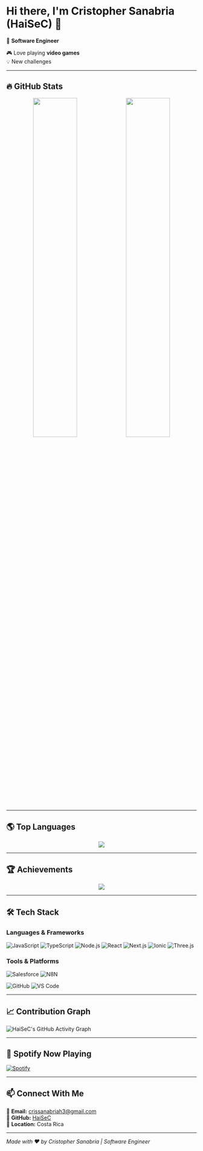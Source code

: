 
<!--
## Hi there 👋

**HaiSeC/HaiSeC** is a ✨ _special_ ✨ repository because its `README.md` (this file) appears on your GitHub profile.

Here are some ideas to get you started:

- 🔭 I’m currently working on ...
- 🌱 I’m currently learning ...
- 👯 I’m looking to collaborate on ...
- 🤔 I’m looking for help with ...
- 💬 Ask me about ...
- 📫 How to reach me: ...
- 😄 Pronouns: ...
- ⚡ Fun fact: ...
-->

# Hi there, I'm Cristopher Sanabria (HaiSeC) 👋  

🚀 **Software Engineer**  
  
🎮 Love playing **video games**  
💡 New challenges  

---

## 🔥 GitHub Stats  

<p align="center">
  <img src="https://github-readme-stats.vercel.app/api?username=HaiSeC&show_icons=true&theme=radical" width="48%" />
  <img src="https://github-readme-streak-stats.herokuapp.com/?user=HaiSeC&theme=radical" width="48%" />
</p>

---

## 🌎 Top Languages  
<p align="center">
  <img src="https://github-readme-stats.vercel.app/api/top-langs/?username=HaiSeC&layout=compact&theme=radical" />
</p>

---

## 🏆 Achievements  
<p align="center">
  <img src="https://github-profile-trophy.vercel.app/?username=HaiSeC&theme=radical&margin-w=15" />
</p>

---

## 🛠️ Tech Stack  
### **Languages & Frameworks**  
![JavaScript](https://img.shields.io/badge/JavaScript-F7DF1E?style=for-the-badge&logo=javascript&logoColor=black)
![TypeScript](https://img.shields.io/badge/TypeScript-007ACC?style=for-the-badge&logo=typescript&logoColor=white)
![Node.js](https://img.shields.io/badge/Node.js-339933?style=for-the-badge&logo=nodedotjs&logoColor=white)
![React](https://img.shields.io/badge/React-61DAFB?style=for-the-badge&logo=react&logoColor=black)
![Next.js](https://img.shields.io/badge/Next.js-000000?style=for-the-badge&logo=nextdotjs&logoColor=white)
![Ionic](https://img.shields.io/badge/Ionic-3880FF?style=for-the-badge&logo=ionic&logoColor=white)
![Three.js](https://img.shields.io/badge/Three.js-000000?style=for-the-badge&logo=threedotjs&logoColor=white)

### **Tools & Platforms**  
![Salesforce](https://img.shields.io/badge/Salesforce-00A1E0?style=for-the-badge&logo=salesforce&logoColor=white)
![N8N](https://img.shields.io/badge/N8N-FF751D?style=for-the-badge&logo=n8n&logoColor=white)
<!--![Deel](https://img.shields.io/badge/Deel-232323?style=for-the-badge&logoColor=white)-->
![GitHub](https://img.shields.io/badge/GitHub-181717?style=for-the-badge&logo=github&logoColor=white)
![VS Code](https://img.shields.io/badge/VS%20Code-007ACC?style=for-the-badge&logo=visualstudiocode&logoColor=white)

---

## 📈 Contribution Graph  
![HaiSeC's GitHub Activity Graph](https://github-readme-activity-graph.vercel.app/graph?username=HaiSeC&theme=react-dark)

---

## 🎵 Spotify Now Playing  
[![Spotify](https://novatorem.vercel.app/api/spotify)](https://open.spotify.com/user/yourspotifyid](https://open.spotify.com/user/haisecrind))

---

## 📫 Connect With Me  
📧 **Email:** crissanabriah3@gmail.com  
🔗 **GitHub:** [HaiSeC](https://github.com/HaiSeC)  
📍 **Location:** Costa Rica

---

*Made with ❤️ by Cristopher Sanabria | Software Engineer*
